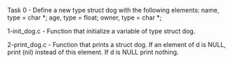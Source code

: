 Task 0 - Define a new type struct dog with the following elements: name,            type = char *; age, type = float; owner, type = char *;

1-init_dog.c - Function that initialize a variable of type struct dog.

2-print_dog.c - Function that prints a struct dog. If an element of d is NULL, print (nil) instead of this element. If d is NULL print nothing.
